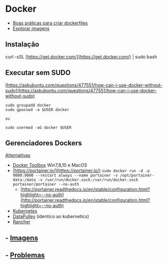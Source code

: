# Docker

* [Boas práticas para criar dockerfiles](https://docs.docker.com/engine/userguide/eng-image/dockerfile_best-practices/)
* [Explorar imagens](https://hub.docker.com/explore/)

## Instalação

curl -sSL [https://get.docker.com/](https://get.docker.com/) \| sudo bash

## Executar sem SUDO

[https://askubuntu.com/questions/477551/how-can-i-use-docker-without-sudo](https://askubuntu.com/questions/477551/how-can-i-use-docker-without-sudo)

```
sudo groupadd docker
sudo gpasswd -a $USER docker

ou

sudo usermod -aG docker $USER
```

## Gerenciadores Dockers

[Alternativas](http://alternativeto.net/software/portainer/)

* [Docker Toolbox](https://www.docker.com/products/docker-toolbox) Win7,8,10 e MacOS
* [https://portainer.io/](https://portainer.io/) 
  `sudo docker run -d -p 9000:9000 --restart always --name portainer -v /opt/portainer-data:/data -v /var/run/docker.sock:/var/run/docker.sock portainer/portainer --no-auth`
  * [http://portainer.readthedocs.io/en/stable/configuration.html?highlight=--no-auth](http://portainer.readthedocs.io/en/stable/configuration.html?highlight=--no-auth)
* [Kubernetes](https://kubernetes.io/)
* [DataPulley](https://github.com/DataPulley/datapulley) \(identico ao kubernetics\)
* [Rancher](http://rancher.com/)

## - [Imagens](docker-images.md)

## - [Problemas](problemas.md)



